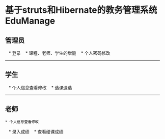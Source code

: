 # 基于struts和Hibernate的教务管理系统EduManage

  ## 管理员
    * 登录
    * 课程、老师、学生的增删
    * 个人密码修改
***
  ## 学生
    * 个人信息查看修改
    * 选课退选
*** 
 ## 老师
    * 个人信息查看修改
    *  录入成绩
    * 查看结课成绩 

